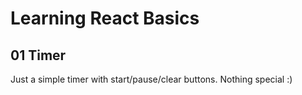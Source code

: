 # Learning React Basics

## 01 Timer

Just a simple timer with start/pause/clear buttons. Nothing special :)